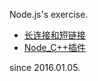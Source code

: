 Node.js's exercise.


- [长连接和短链接](./http_persistent_connection)
- [Node_C++插件](./node_cppaddon)





since 2016.01.05.